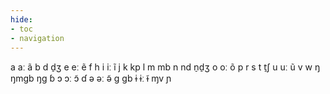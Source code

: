 ```yaml
---
hide:
- toc
- navigation
---
```

a
aː
ã
b
d
d̠ʒ
e
eː
ẽ
f
h
i
iː
ĩ
j
k
kp
l
m
mb
n
nd
n̠d̠ʒ
o
oː
õ
p
r
s
t
t̠ʃ
u
uː
ũ
v
w
ŋ
ŋmɡb
ŋɡ
ɓ
ɔ
ɔː
ɔ̃
ɗ
ə
əː
ə̃
ɡ
ɡb
ɨ
ɨː
ɨ̃
ɱv
ɲ
